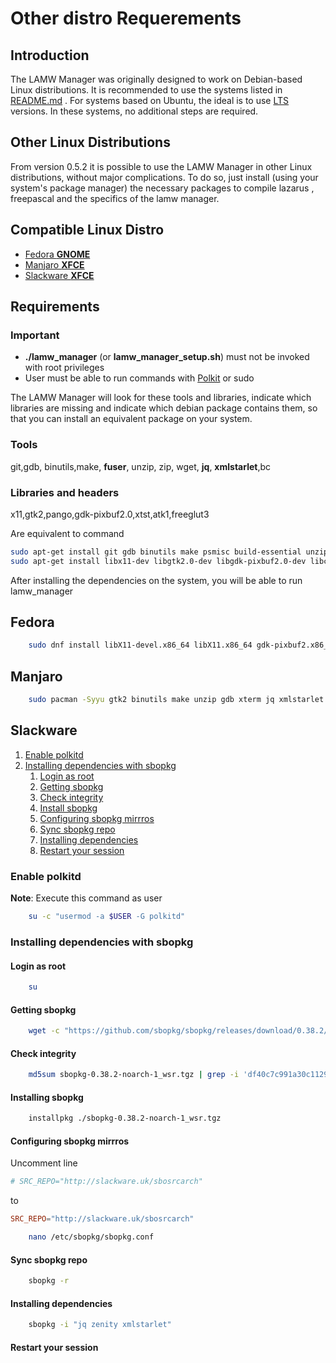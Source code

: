 # Other distro Requerements #


Introduction 
---

The LAMW Manager was originally designed to work on Debian-based Linux distributions.
It is recommended to use the systems listed in [README.md](https://github.com/dosza/LAMWManager-linux#linux-distro-supported) .
For systems based on Ubuntu, the ideal is to use [LTS](https://ubuntu.com/about/release-cycle) versions.
In these systems, no additional steps are required.

Other Linux Distributions
---
From version 0.5.2 it is possible to use the LAMW Manager in other Linux distributions, without major complications.
To do so, just install (using your system's package manager) the necessary packages to compile lazarus , freepascal and the specifics of the lamw manager.

Compatible Linux Distro
---
+	[Fedora **GNOME**](#Fedora)
+	[Manjaro **XFCE**](#Manjaro)
+	[Slackware **XFCE**](#Slackware)


## Requirements ##

### Important ### 

+	**./lamw_manager** (or **lamw_manager_setup.sh**) must not be invoked with root privileges
+ 	User must be able to run commands with [Polkit](https://wiki.archlinux.org/title/Polkit) or sudo

The LAMW Manager will look for these tools and libraries, indicate which libraries are missing and indicate which debian package contains them, so that you can install an equivalent package on your system.

### Tools ###

git,gdb, binutils,make, **fuser**, unzip, zip, wget, **jq**, **xmlstarlet**,bc

### Libraries and headers ###

x11,gtk2,pango,gdk-pixbuf2.0,xtst,atk1,freeglut3

Are equivalent to command

```bash 
sudo apt-get install git gdb binutils make psmisc build-essential unzip zip wget jq xmlstarlet -y
sudo apt-get install libx11-dev libgtk2.0-dev libgdk-pixbuf2.0-dev libcairo2-dev libpango1.0-dev libxtst-dev libatk1.0-dev freeglut3 freeglut3-dev -y
```

After installing the dependencies on the system, you will be able to run lamw_manager

Fedora
---
```bash
	sudo dnf install libX11-devel.x86_64 libX11.x86_64 gdk-pixbuf2.x86_64 gdk-pixbuf2-devel.x86_64 librsvg2.x86_64 pango-devel.x86_64 freeglut-devel.x86_64 libXtst-devel.x86_64 atk-devel.x86_64 gtk2-devel.x86_64 wget.x86_64 git.x86_64 xterm make.x86_64  gdb.x86_64 zip.x86_64 unzip.x86_64 jq.x86_64 xmlstarlet.x86_64 -y
```

Manjaro
---
```bash 
	sudo pacman -Syyu gtk2 binutils make unzip gdb xterm jq xmlstarlet wget git zenity --noconfirm
```

Slackware
---
1.	[Enable polkitd](#enable-polkitd)
2.	[Installing dependencies with sbopkg](#installing-dependencies-with-sbopkg)
	1. [Login as root](#login-as-root)
	2.	[Getting sbopkg](#getting-sbopkg)
	3.	[Check integrity](#check-integrity)
	4.	[Install sbopkg](#installing-sbopkg)
	5.	[Configuring sbopkg mirrros](#configuring-sbopkg-mirrros)
	6.	[Sync sbopkg repo](#sync-sbopkg-repo)
	7.	[Installing dependencies](#installing-dependencies)
	8. 	[Restart your session](#restart-your-session)


### Enable polkitd ###

**Note**: Execute this command as user

```bash 
	su -c "usermod -a $USER -G polkitd"
```

### Installing dependencies with sbopkg ####

#### Login as root #### 
```bash
	su 
```
#### Getting sbopkg ####
```bash
	wget -c "https://github.com/sbopkg/sbopkg/releases/download/0.38.2/sbopkg-0.38.2-noarch-1_wsr.tgz"
```
#### Check integrity ####
```bash
	md5sum sbopkg-0.38.2-noarch-1_wsr.tgz | grep -i 'df40c7c991a30c1129a612a40be9f590' --color=auto
``` 
#### Installing sbopkg ####
```bash
	installpkg ./sbopkg-0.38.2-noarch-1_wsr.tgz
```
#### Configuring sbopkg mirrros ####

Uncomment line

```conf
# SRC_REPO="http://slackware.uk/sbosrcarch"
```
to

```conf
SRC_REPO="http://slackware.uk/sbosrcarch"
```

```bash
	nano /etc/sbopkg/sbopkg.conf
```

#### Sync sbopkg repo #### 
```bash
	sbopkg -r
```
#### Installing dependencies ####
```bash
	sbopkg -i "jq zenity xmlstarlet"
```

#### Restart your session #####

